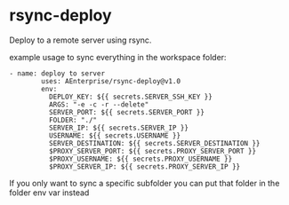 # rsync-deploy

Deploy to a remote server using rsync.

example usage to sync everything in the workspace folder:
```
- name: deploy to server
        uses: AEnterprise/rsync-deploy@v1.0
        env:
          DEPLOY_KEY: ${{ secrets.SERVER_SSH_KEY }}
          ARGS: "-e -c -r --delete"
          SERVER_PORT: ${{ secrets.SERVER_PORT }}
          FOLDER: "./"
          SERVER_IP: ${{ secrets.SERVER_IP }}
          USERNAME: ${{ secrets.USERNAME }}
          SERVER_DESTINATION: ${{ secrets.SERVER_DESTINATION }}
          $PROXY_SERVER_PORT: ${{ secrets.PROXY_SERVER_PORT }}
          $PROXY_USERNAME: ${{ secrets.PROXY_USERNAME }}
          $PROXY_SERVER_IP: ${{ secrets.PROXY_SERVER_IP }}
```

If you only want to sync a specific subfolder you can put that folder in the folder env var instead
